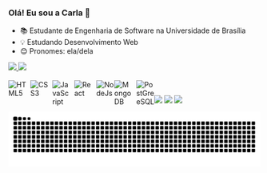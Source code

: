 ### Olá! Eu sou a Carla 👋

- 📚 Estudante de Engenharia de Software na Universidade de Brasília
- 💡 Estudando Desenvolvimento Web
- 😊 Pronomes: ela/dela 

<div>
  <a href="https://github.com/ccarlaa">
  <img height="160em" src="https://github-readme-stats.vercel.app/api?username=ccarlaa&show_icons=true&theme=dracula&include_all_commits=true&count_private=true"/>
  <img height="160em" src="https://github-readme-stats.vercel.app/api/top-langs/?username=ccarlaa&layout=compact&langs_count=7&theme=dracula"/>
</div>
  
<div style="display: inline_block"><br>
  <img align="left" alt="HTML5" width="36px" src="https://cdn.jsdelivr.net/gh/devicons/devicon/icons/html5/html5-original.svg" style="padding-right: 8px;" />
  <img align="left" alt="CSS3" width="36px" src="https://cdn.jsdelivr.net/gh/devicons/devicon/icons/css3/css3-original.svg" style="padding-right: 8px;" />
  <img align="left" alt="JavaScript" width="36px" src="https://cdn.jsdelivr.net/gh/devicons/devicon/icons/javascript/javascript-original.svg" style="padding-right: 8px;" />
  <img align="left" alt="React" width="36px" src="https://cdn.jsdelivr.net/gh/devicons/devicon/icons/react/react-original.svg" style="padding-right: 8px;" />
  <img align="left" alt="NodeJs" width="36px" src="https://cdn.jsdelivr.net/gh/devicons/devicon/icons/nodejs/nodejs-plain.svg" />
  <img align="left" alt="MongoDB" width="36px" src="https://cdn.jsdelivr.net/gh/devicons/devicon/icons/mongodb/mongodb-original.svg" style="padding-right: 8px;" />
  <img align="left" alt="PostGreeSQL" width="36px" src="https://cdn.jsdelivr.net/gh/devicons/devicon/icons/postgresql/postgresql-original.svg" />
</div>
  
  ##
  
  <div> 
  <a href="https://www.instagram.com/carlaclementino/" target="_blank"><img src="https://img.shields.io/badge/-Instagram-%23E4405F?style=for-the-badge&logo=instagram&logoColor=white" target="_blank"></a>
 	<a href="https://twitter.com/ccarlaacr" target="_blank"><img src="https://img.shields.io/badge/Twitter-1DA1F2?style=for-the-badge&logo=twitter&logoColor=white" target="_blank"></a>
  <a href="https://www.linkedin.com/in/carla-clementino-53b6441b1/" target="_blank"><img src="https://img.shields.io/badge/-LinkedIn-%230077B5?style=for-the-badge&logo=linkedin&logoColor=white" target="_blank"></a> 
    
    
   ![Snake animation](https://github.com/ccarlaa/ccarlaa/blob/output/github-contribution-grid-snake.svg)
    
  </div>
